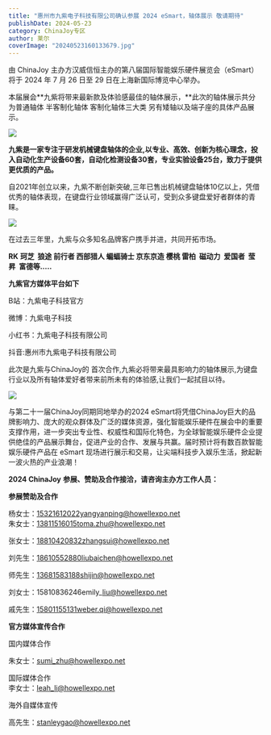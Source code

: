 ```yaml
---
title: "惠州市九紫电子科技有限公司确认参展 2024 eSmart，轴体展示 敬请期待"
publishDate: 2024-05-23
category: ChinaJoy专区
author: 莱尔
coverImage: "20240523160133679.jpg"
---
```


由 ChinaJoy 主办方汉威信恒主办的第八届国际智能娱乐硬件展览会（eSmart）将于 2024 年 7 月 26 日至 29 日在上海新国际博览中心举办。

本届展会**九紫将带来最新款及体验感最佳的轴体展示，**此次的轴体展示共分为普通轴体 半客制化轴体 客制化轴体三大类 另有矮轴以及端子座的具体产品展示。

![](https://ec-net-1251389766.cos.ap-shanghai.myqcloud.com/wp-content/uploads/2024/05/20240523160028641.jpg)

**九紫是一家专注于研发机械键盘轴体的企业,以专业、高效、创新为核心理念，投入自动化生产设备60套，自动化检测设备30套，专业实验设备25台，致力于提供更优质的产品。**

自2021年创立以来，九紫不断创新突破,三年已售出机械键盘轴体10亿以上，凭借优秀的轴体表现，在键盘行业领域赢得广泛认可，受到众多键盘爱好者群体的青睐。

![](https://ec-net-1251389766.cos.ap-shanghai.myqcloud.com/wp-content/uploads/2024/05/20240523160032520-1024x320.png)

在过去三年里，九紫与众多知名品牌客户携手并进，共同开拓市场。

**RK** **珂芝  狼途 前行者 西部猎人 蝙蝠骑士 京东京造 樱桃 雷柏  磁动力  爱国者  莹昇  富德等.....**

**九紫官方媒体平台如下**

B站：九紫电子科技官方       

微博：九紫电子科技

小红书：九紫电子科技有限公司

抖音:惠州市九紫电子科技有限公司

此次是九紫与ChinaJoy的 首次合作,九紫必将带来最具影响力的轴体展示,为键盘行业以及所有轴体爱好者带来前所未有的体验感,让我们一起拭目以待。

![](https://ec-net-1251389766.cos.ap-shanghai.myqcloud.com/wp-content/uploads/2024/05/20240523160105576-1024x683.jpg)

与第二十一届ChinaJoy同期同地举办的2024 eSmart将凭借ChinaJoy巨大的品牌影响力、庞大的观众群体及广泛的媒体资源，强化智能娱乐硬件在展会中的重要支撑作用，进一步突出专业性、权威性和国际化特色，为全球智能娱乐硬件企业提供绝佳的产品展示舞台，促进产业的合作、发展与共赢。届时预计将有数百款智能娱乐硬件产品在 eSmart 现场进行展示和交易，让尖端科技步入娱乐生活，掀起新一波火热的产业浪潮！

**2024 ChinaJoy** **参展、赞助及合作接洽，请咨询主办方工作人员：**

**参展赞助及合作**

杨女士：15321612022yangyanping@howellexpo.net  
朱女士：13811516015toma.zhu@howellexpo.net

张女士：18810420832zhangsui@howellexpo.net

刘先生：18610552880liubaichen@howellexpo.net

师先生：13681583188shijin@howellexpo.net

刘女士：15810836246emily\_liu@howellexpo.net

戚先生：[15801155131weber.qi@howellexpo.net](mailto:15801155131weber.qi@howellexpo.net)

  
**官方媒体宣传合作**

国内媒体合作

朱女士：[sumi\_zhu@howellexpo.net](mailto:sumi_zhu@howellexpo.net)

国际媒体合作  
李女士：[leah\_li@howellexpo.net](mailto:leah_li@howellexpo.net)

海外自媒体宣传

高先生：stanleygao@howellexpo.net
